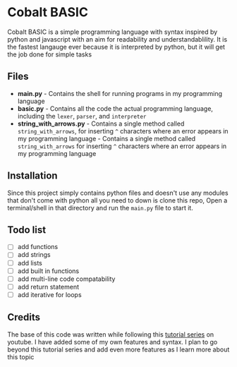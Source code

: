 # Cobalt BASIC
Cobalt BASIC is a simple programming language with syntax inspired by python and javascript with an aim for readability and understandablility. It is the fastest langauge ever because it is interpreted by python, but it will get the job done for simple tasks
## Files
 - **main.py** 
        - Contains the shell for running programs in my programming language
 - **basic.py** 
        - Contains all the code the actual programming language, including the `lexer`, `parser`, and `interpreter`
 - **string_with_arrows.py**
        - Contains a single method called `string_with_arrows`, for inserting `^` characters where an error appears in my programming language
        - Contains a single method called `string_with_arrows` for inserting `^` characters where an error appears in my programming language

## Installation
Since this project simply contains python files and doesn't use any modules that don't come with python all you need to down is clone this repo, Open a terminal/shell in that directory and run the `main.py` file to start it.

## Todo list
- [ ] add functions
- [ ] add strings
- [ ] add lists
- [ ] add built in functions
- [ ] add multi-line code compatability
- [ ] add return statement
- [ ] add iterative for loops

## Credits
The base of this code was written while following this [tutorial series](https://www.youtube.com/playlist?list=PLZQftyCk7_SdoVexSmwy_tBgs7P0b97yD) on youtube. I have added some of my own features and syntax. I plan to go beyond this tutorial series and add even more features as I learn more about this topic
